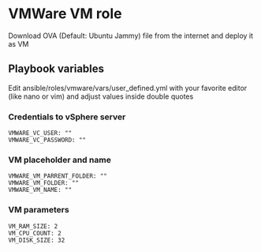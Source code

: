 # VMWare VM role

Download OVA (Default: Ubuntu Jammy) file from the internet and deploy it as VM

## Playbook variables

Edit ansible/roles/vmware/vars/user_defined.yml with your favorite editor (like nano or vim) and adjust values inside double quotes

### Credentials to vSphere server

```text
VMWARE_VC_USER: ""
VMWARE_VC_PASSWORD: ""
```

### VM placeholder and name

```text
VMWARE_VM_PARRENT_FOLDER: ""
VMWARE_VM_FOLDER: ""
VMWARE_VM_NAME: ""
```

### VM parameters

```text
VM_RAM_SIZE: 2
VM_CPU_COUNT: 2
VM_DISK_SIZE: 32
```
